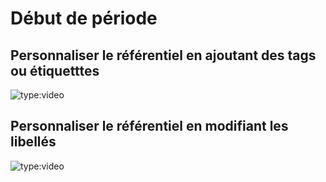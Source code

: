 # Début de période

<!-- ## Réduire le référentiel actif

![type:video](https://www.youtube.com/embed/k2J_pTScOA8) -->

<!-- ## Personnaliser le référentiel actif

![type:video](https://www.youtube.com/embed/k2J_pTScOA8) -->

## Personnaliser le référentiel en ajoutant des tags ou étiquetttes

<!-- OK -->
![type:video](https://www.youtube.com/embed/JdXfp9-RtBk)

## Personnaliser le référentiel en modifiant les libellés

<!-- OK -->
![type:video](https://www.youtube.com/embed/1vGjxLENKwM)

